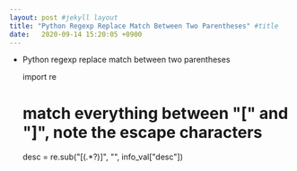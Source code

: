 ```yaml
---
layout: post #jekyll layout
title: "Python Regexp Replace Match Between Two Parentheses" #title 
date:   2020-09-14 15:20:05 +0900                 
---
```


-   Python regexp replace match between two parentheses

    import re
    # match everything between "[" and "]", note the escape characters 
    desc = re.sub("\[(.*?)\]", "", info_val["desc"])

